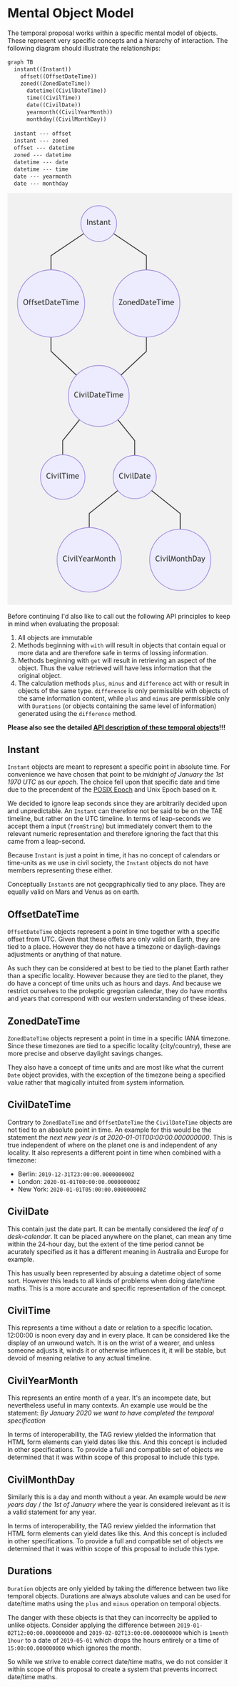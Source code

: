 # Mental Object Model

The temporal proposal works within a specific mental model of objects. These represent very specific concepts and a hierarchy of interaction. The following diagram should illustrate the relationships:

```mermaid
graph TB
  instant((Instant))
    offset((OffsetDateTime))
    zoned((ZonedDateTime))
      datetime((CivilDateTime))
      time((CivilTime))
      date((CivilDate))
      yearmonth((CivilYearMonth))
      monthday((CivilMonthDay))
      
  instant --- offset
  instant --- zoned
  offset --- datetime
  zoned --- datetime
  datetime --- date
  datetime --- time
  date --- yearmonth
  date --- monthday
```
![Mental Model Diagram](./objectrelation.png)

Before continuing I'd also like to call out the following API principles to keep in mind when evaluating the proposal:

1. All objects are immutable
2. Methods beginning with `with` will result in objects that contain equal or more data and are therefore safe in terms of lossing information.
3. Methods beginning with `get` will result in retrieving an aspect of the object. Thus the value retrieved will have less information that the original object.
4. The calculation methods `plus`, `minus` and `difference` act with or result in objects of the same type. `difference` is only permissible with objects of the same information content, while `plus` and `minus` are permissible only with `Durations` (or objects containing the same level of information) generated using the `difference` method.

**Please also see the detailed [API description of these temporal objects](objects.md)!!!**

## Instant

`Instant` objects are meant to represent a specific point in absolute time. For convenience we have chosen that point to be *midnight of January the 1st 1970 UTC* as our *epoch*. The choice fell upon that specific date and time due to the precendent of the [POSIX Epoch](http://pubs.opengroup.org/onlinepubs/9699919799/mindex.html) and Unix Epoch based on it.

We decided to ignore  leap seconds since they are arbitrarily decided upon and unpredictable. An `Instant` can therefore not be said to be on the TAE timeline, but rather on the UTC timeline. In terms of leap-seconds we accept them a input (`fromString`) but immediately convert them to the relevant numeric representation and therefore ignoring the fact that this came from a leap-second.

Because `Instant` is just a point in time, it has no concept of calendars or time-units as we use in civil society, the `Instant` objects do not have members representing these either.

Conceptually `Instant`s are not geopgraphically tied to any place. They are equally valid on Mars and Venus as on earth.

## OffsetDateTime

`OffsetDateTime` objects represent a point in time together with a specific offset from UTC. Given that these offets are only valid on Earth, they are tied to a place. However they do not have a timezone or dayligh-davings adjustments or anything of that nature.

As such they can be considered at best to be tied to the planet Earth rather than a specific locality. However because they are tied to the planet, they do have a concept of time units uch as hours and days. And because we restrict ourselves to the proleptic gregorian calendar, they do have months and years that correspond with our western understanding of these ideas.

## ZonedDateTime

`ZonedDateTime` objects represent a point in time in a specific IANA timezone. Since these timezones are tied to a specific locality (city/country), these are more precise and observe daylight savings changes.

They also have a concept of time units and are most like what the current `Date` object provides, with the exception of the timezone being a specified value rather that magically intuited from system information.

## CivilDateTime

Contrary to `ZonedDateTime` and `OffsetDateTime` the `CivilDateTime` objects are not tied to an absolute point in time. An example for this would be the statement *the next new year is at 2020-01-01T00:00:00.000000000*. This is true independent of where on the planet one is and independent of any locality. It also represents a different point in time when combined with a timezone:

 * Berlin: `2019-12-31T23:00:00.000000000Z`
 * London: `2020-01-01T00:00:00.000000000Z`
 * New York: `2020-01-01T05:00:00.000000000Z`

## CivilDate

This contain just the date part. It can be mentally considered the *leaf of a desk-calendar*. It can be placed anywhere on the planet, can mean any time within the 24-hour day, but the extent of the time period cannot be acurately specified as it has a different meaning in Australia and Europe for example.

This has usually been represented by absuing a datetime object of some sort. However this leads to all kinds of problems when doing date/time maths. This is a more accurate and specific representation of the concept.

## CivilTime

This represents a time without a date or relation to a specific location. 12:00:00 is noon every day and in every place. It can be considered like the display of an unwound watch. It is on the wrist of a wearer, and unless someone adjusts it, winds it or otherwise influences it, it will be stable, but devoid of meaning relative to any actual timeline.

## CivilYearMonth

This represents an entire month of a year. It's an incompete date, but nevertheless useful in many contexts. An example use would be the statement: *By January 2020 we want to have completed the temporal specification*

In terms of interoperability, the TAG review yielded the information that HTML form elements can yield dates like this. And this concept is included in other specifications. To provide a full and compatible set of objects we determined that it was within scope of this proposal to include this type.

## CivilMonthDay

Similarly this is a day and month without a year. An example would be *new years day* / *the 1st of January* where the year is considered irelevant as it is a valid statement for any year.

In terms of interoperability, the TAG review yielded the information that HTML form elements can yield dates like this. And this concept is included in other specifications. To provide a full and compatible set of objects we determined that it was within scope of this proposal to include this type.

## Durations

`Duration` objects are only yielded by taking the difference between two like temporal objects. Durations are always absolute values and can be used for date/time maths using the `plus` and `minus` operation on temporal objects.

The danger with these objects is that they can incorreclty be applied to unlike objects. Consider applying the difference between `2019-01-02T12:00:00.000000000` and `2019-02-02T13:00:00.000000000` which is `1month 1hour` to a date of `2019-05-01` which drops the hours entirely or a time of `15:00:00.000000000` which ignores the month.

So while we strive to enable correct date/time maths, we do not consider it within scope of this proposal to create a system that prevents incorrect date/time maths.
